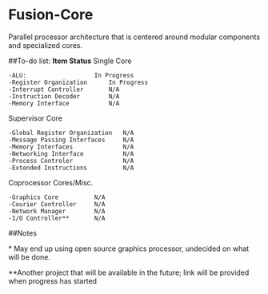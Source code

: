 # Fusion-Core
Parallel processor architecture that is centered around modular components and specialized cores.

##To-do list:
<b>Item					Status</b>
Single Core			
	
	-ALU:					In Progress
	-Register Organization		In Progress
	-Interrupt Controller		N/A
	-Instruction Decoder		N/A
	-Memory Interface			N/A	

Supervisor Core
	
	-Global Register Organization	N/A
	-Message Passing Interfaces		N/A
	-Memory Interfaces				N/A
	-Networking Interface			N/A
	-Process Controler				N/A
	-Extended Instructions			N/A


Coprocessor Cores/Misc.
	
	-Graphics Core			N/A
	-Courier Controller		N/A
	-Network Manager		N/A
	-I/O Controller**		N/A


##Notes

\* May end up using open source graphics processor, undecided on what will be done.

\*\*Another project that will be available in the future; link will be provided when progress has started
